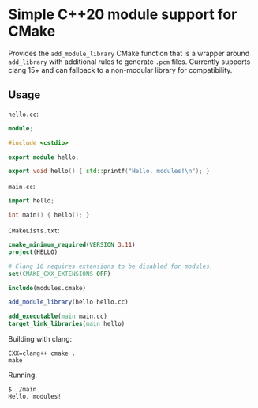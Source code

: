 # Simple C++20 module support for CMake

Provides the `add_module_library` CMake function that is a wrapper around `add_library` with additional rules to generate `.pcm` files. Currently supports clang 15+ and can fallback to a non-modular library for compatibility.

## Usage

`hello.cc`:
```c++
module;

#include <cstdio>

export module hello;

export void hello() { std::printf("Hello, modules!\n"); }
```

`main.cc`:
```c++
import hello;

int main() { hello(); }
```

`CMakeLists.txt`:
```cmake
cmake_minimum_required(VERSION 3.11)
project(HELLO)

# Clang 16 requires extensions to be disabled for modules.
set(CMAKE_CXX_EXTENSIONS OFF)

include(modules.cmake)

add_module_library(hello hello.cc)

add_executable(main main.cc)
target_link_libraries(main hello)
```

Building with clang:

```
CXX=clang++ cmake .
make
```

Running:

```
$ ./main
Hello, modules!
```
